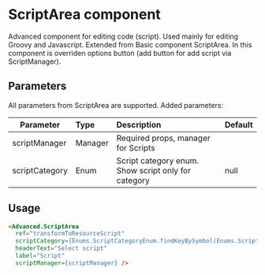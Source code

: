 # ScriptArea component

Advanced component for editing code (script). Used mainly for editing Groovy and Javascript. Extended from Basic component ScriptArea.
In this component is overriden options button (add button for add script via ScriptManager).

## Parameters
All parameters from ScriptArea are supported. Added parameters:

| Parameter | Type | Description | Default  |
| --- | :--- | :--- | :--- |
| scriptManager  | Manager   |Required props, manager for Scripts |  |
| scriptCategory  | Enum   | Script category enum. Show script only for category  | null |


## Usage

```html
<Advanced.ScriptArea
  ref="transformToResourceScript"
  scriptCategory={Enums.ScriptCategoryEnum.findKeyBySymbol(Enums.ScriptCategoryEnum.TRANSFORM_TO)}
  headerText="Select script"
  label="Script"
  scriptManager={scriptManager} />
```
